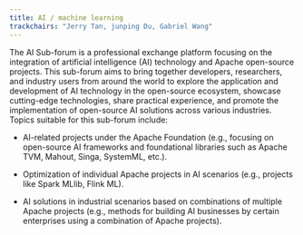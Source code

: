 ```yaml
---
title: AI / machine learning
trackchairs: "Jerry Tan, junping Du, Gabriel Wang"
---
```


The AI Sub-forum is a professional exchange platform focusing on the integration of artificial intelligence (AI) technology and Apache open-source projects. This sub-forum aims to bring together developers, researchers, and industry users from around the world to explore the application and development of AI technology in the open-source ecosystem, showcase cutting-edge technologies, share practical experience, and promote the implementation of open-source AI solutions across various industries. Topics suitable for this sub-forum include:

* AI-related projects under the Apache Foundation (e.g., focusing on open-source AI frameworks and foundational libraries such as Apache TVM, Mahout, Singa, SystemML, etc.).
* Optimization of individual Apache projects in AI scenarios (e.g., projects like Spark MLlib, Flink ML).

* AI solutions in industrial scenarios based on combinations of multiple Apache projects (e.g., methods for building AI businesses by certain enterprises using a combination of Apache projects).
